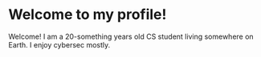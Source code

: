 # Welcome to my profile!
Welcome! I am a 20-something years old CS student living somewhere on Earth. I enjoy cybersec mostly.
